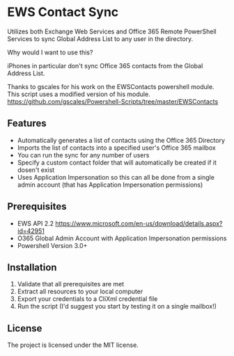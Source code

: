 EWS Contact Sync
===================
Utilizes both Exchange Web Services and Office 365 Remote PowerShell Services to sync Global Address List to any user in the directory.

Why would I want to use this?

iPhones in particular don't sync Office 365 contacts from the Global Address List. 

Thanks to gscales for his work on the EWSContacts powershell module. This script uses a modified version of his module.
https://github.com/gscales/Powershell-Scripts/tree/master/EWSContacts

Features
--------
- Automatically generates a list of contacts using the Office 365 Directory
- Imports the list of contacts into a specified user's Office 365 mailbox
- You can run the sync for any number of users
- Specify a custom contact folder that will automatically be created if it dosen't exist
- Uses Application Impersonation so this can all be done from a single admin account (that has Application Impersonation permissions)

Prerequisites
------------
- EWS API 2.2 https://www.microsoft.com/en-us/download/details.aspx?id=42951
- O365 Global Admin Account with Application Impersonation permissions
- Powershell Version 3.0+

Installation
------------
1. Validate that all prerequisites are met
2. Extract all resources to your local computer
3. Export your credentials to a CliXml credential file
4. Run the script (I'd suggest you start by testing it on a single mailbox!)

License
-------

The project is licensed under the MIT license.
